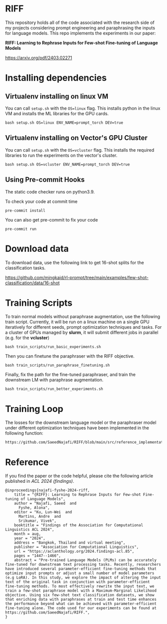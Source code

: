 # RIFF
This repository holds all of the code associated with the research side of my projects considering prompt engineering and paraphrasing the inputs for language models.
This repo implements the experiments in our paper:

**RIFF: Learning to Rephrase Inputs for Few-shot Fine-tuning of Language Models**

https://arxiv.org/pdf/2403.02271

# Installing dependencies

## Virtualenv installing on linux VM
You can call `setup.sh` with the `OS=linux` flag. This installs python in the linux VM and installs the ML libraries for the GPU cards.
```
bash setup.sh OS=linux ENV_NAME=prompt_torch DEV=true
```

## Virtualenv installing on Vector's GPU Cluster
You can call `setup.sh` with the `OS=vcluster` flag. This installs the required libraries to run the experiments on the vector's cluster.
```
bash setup.sh OS=vcluster ENV_NAME=prompt_torch DEV=true
```

## Using Pre-commit Hooks
The static code checker runs on python3.9.

To check your code at commit time
```
pre-commit install
```

You can also get pre-commit to fix your code
```
pre-commit run
```

# Download data
To download data, use the following link to get 16-shot splits for the classification tasks.

https://github.com/mingkaid/rl-prompt/tree/main/examples/few-shot-classification/data/16-shot

# Training Scripts
To train normal models without paraphrase augmentation, use the following train script.
Currently, it will be run on a linux machine on a single GPU iteratively for different seeds, prompt optimization techniques and tasks. For a cluster of GPUs managed by **slurm**, it will submit different jobs in parallel (e.g. for the **vcluster**)
```
bash train_scripts/run_basic_experiments.sh
```

Then you can finetune the paraphraser with the RIFF objective.
```
bash train_scripts/run_paraphrase_finetuning.sh
```

Finally, fix the path for the fine-tuned paraphraser, and train the downstream LM with paraphrase augmentation.
```
bash train_scripts/run_better_experiments.sh
```

# Training Loop
The losses for the downstream language model or the paraphraser model under different optimization techniques have been implemented in the following function:
```
https://github.com/SaeedNajafi/RIFF/blob/main/src/reference_implementations/prompt_zoo/prompted_lm.py#L754
```

# Reference
If you find the paper or the code helpful, please cite the following article published in *ACL 2024 (findings)*.
```
@inproceedings{najafi-fyshe-2024-riff,
    title = "{RIFF}: Learning to Rephrase Inputs for Few-shot Fine-tuning of Language Models",
    author = "Najafi, Saeed  and
      Fyshe, Alona",
    editor = "Ku, Lun-Wei  and
      Martins, Andre  and
      Srikumar, Vivek",
    booktitle = "Findings of the Association for Computational Linguistics ACL 2024",
    month = aug,
    year = "2024",
    address = "Bangkok, Thailand and virtual meeting",
    publisher = "Association for Computational Linguistics",
    url = "https://aclanthology.org/2024.findings-acl.85",
    pages = "1447--1466",
    abstract = "Pre-trained Language Models (PLMs) can be accurately fine-tuned for downstream text processing tasks. Recently, researchers have introduced several parameter-efficient fine-tuning methods that optimize input prompts or adjust a small number of model parameters (e.g LoRA). In this study, we explore the impact of altering the input text of the original task in conjunction with parameter-efficient fine-tuning methods. To most effectively rewrite the input text, we train a few-shot paraphrase model with a Maximum-Marginal Likelihood objective. Using six few-shot text classification datasets, we show that enriching data with paraphrases at train and test time enhances the performance beyond what can be achieved with parameter-efficient fine-tuning alone. The code used for our experiments can be found at https://github.com/SaeedNajafi/RIFF.",
}
```
